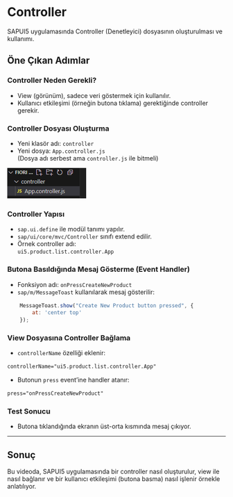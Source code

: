 # Controller

SAPUI5 uygulamasında Controller (Denetleyici) dosyasının oluşturulması ve kullanımı.

##  Öne Çıkan Adımlar

### Controller Neden Gerekli?
- View (görünüm), sadece veri göstermek için kullanılır.
- Kullanıcı etkileşimi (örneğin butona tıklama) gerektiğinde controller gerekir.

### Controller Dosyası Oluşturma
- Yeni klasör adı: `controller`
- Yeni dosya: `App.controller.js`  
(Dosya adı serbest ama `controller.js` ile bitmeli)

![Controller](/Image/2/2.3/1.Controller.png)


### Controller Yapısı
- `sap.ui.define` ile modül tanımı yapılır.
- `sap/ui/core/mvc/Controller` sınıfı extend edilir.
- Örnek controller adı:  
    `ui5.product.list.controller.App`

### Butona Basıldığında Mesaj Gösterme (Event Handler)
- Fonksiyon adı: `onPressCreateNewProduct`
- `sap/m/MessageToast` kullanılarak mesaj gösterilir:

```js
    MessageToast.show("Create New Product button pressed", {
        at: 'center top'
    });
```

### View Dosyasına Controller Bağlama
- `controllerName` özelliği eklenir:

```xml
controllerName="ui5.product.list.controller.App"
```

- Butonun `press` event’ine handler atanır:

```xml
press="onPressCreateNewProduct"
```

### Test Sonucu
- Butona tıklandığında ekranın üst-orta kısmında mesaj çıkıyor.

---

##  Sonuç
Bu videoda, SAPUI5 uygulamasında bir controller nasıl oluşturulur, view ile nasıl bağlanır ve bir kullanıcı etkileşimi (butona basma) nasıl işlenir örnekle anlatılıyor.